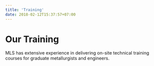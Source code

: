 ```yaml
---
title: 'Training'
date: 2018-02-12T15:37:57+07:00
---
```


# Our Training

MLS has extensive experience in delivering on-site technical training courses for graduate metallurgists and engineers. 

